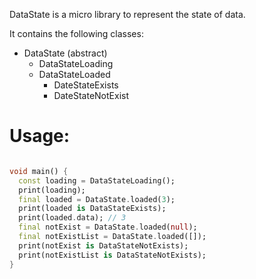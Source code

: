 DataState is a micro library to represent the state of data. 

It contains the following classes:

  - DataState (abstract)
    - DataStateLoading
    - DataStateLoaded
       - DateStateExists
       - DateStateNotExist


# Usage:

```dart

void main() {
  const loading = DataStateLoading();
  print(loading);
  final loaded = DataState.loaded(3);
  print(loaded is DataStateExists);
  print(loaded.data); // 3
  final notExist = DataState.loaded(null);
  final notExistList = DataState.loaded([]);
  print(notExist is DataStateNotExists);
  print(notExistList is DataStateNotExists);
}
```